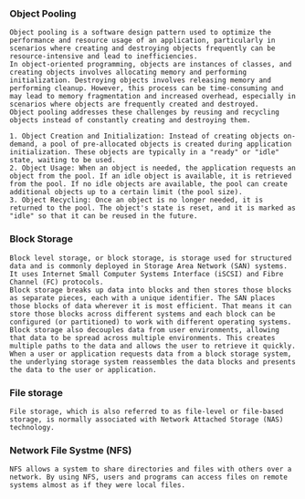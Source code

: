 ### Object Pooling
    Object pooling is a software design pattern used to optimize the performance and resource usage of an application, particularly in scenarios where creating and destroying objects frequently can be resource-intensive and lead to inefficiencies.
    In object-oriented programming, objects are instances of classes, and creating objects involves allocating memory and performing initialization. Destroying objects involves releasing memory and performing cleanup. However, this process can be time-consuming and may lead to memory fragmentation and increased overhead, especially in scenarios where objects are frequently created and destroyed.
    Object pooling addresses these challenges by reusing and recycling objects instead of constantly creating and destroying them.
  
    1. Object Creation and Initialization: Instead of creating objects on-demand, a pool of pre-allocated objects is created during application initialization. These objects are typically in a "ready" or "idle" state, waiting to be used.
    2. Object Usage: When an object is needed, the application requests an object from the pool. If an idle object is available, it is retrieved from the pool. If no idle objects are available, the pool can create additional objects up to a certain limit (the pool size).
    3. Object Recycling: Once an object is no longer needed, it is returned to the pool. The object's state is reset, and it is marked as "idle" so that it can be reused in the future.

### Block Storage
    Block level storage, or block storage, is storage used for structured data and is commonly deployed in Storage Area Network (SAN) systems. It uses Internet Small Computer Systems Interface (iSCSI) and Fibre Channel (FC) protocols.
    Block storage breaks up data into blocks and then stores those blocks as separate pieces, each with a unique identifier. The SAN places those blocks of data wherever it is most efficient. That means it can store those blocks across different systems and each block can be configured (or partitioned) to work with different operating systems.
    Block storage also decouples data from user environments, allowing that data to be spread across multiple environments. This creates multiple paths to the data and allows the user to retrieve it quickly. When a user or application requests data from a block storage system, the underlying storage system reassembles the data blocks and presents the data to the user or application.

### File storage
    File storage, which is also referred to as file-level or file-based storage, is normally associated with Network Attached Storage (NAS) technology. 

### Network File Systme (NFS)
    NFS allows a system to share directories and files with others over a network. By using NFS, users and programs can access files on remote systems almost as if they were local files.
